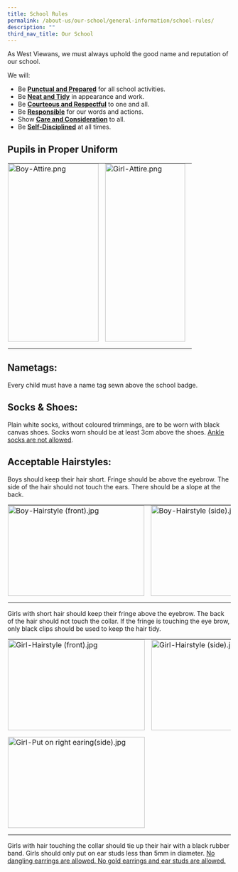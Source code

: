 ```yaml
---
title: School Rules
permalink: /about-us/our-school/general-information/school-rules/
description: ""
third_nav_title: Our School
---
```

As West Viewans, we must always uphold the good name and reputation of our school.

  

We will:

*   Be&nbsp;**<u>Punctual and Prepared</u>**&nbsp;for all school activities.
*   Be&nbsp;**<u>Neat and Tidy</u>**&nbsp;in appearance and work.
*   Be&nbsp;**<u>Courteous and Respectful</u>**&nbsp;to one and all.
*   Be&nbsp;**<u>Responsible</u>**&nbsp;for our words and actions.
*   Show&nbsp;**<u>Care and Consideration</u>**&nbsp;to all.
*   Be&nbsp;**<u>Self-Disciplined</u>**&nbsp;at all times.

Pupils in Proper Uniform
------------------------

<table style="margin: auto; outline: 0px; padding: 0px; border-collapse: collapse; clear: both; border: 1px solid transparent; table-layout: fixed;" class="ive_eobj_center ives_tab_kosong"><tbody style="margin: 0px; outline: 0px; padding: 0px;"><tr style="margin: 0px; outline: 0px; padding: 0px;"><td style="margin: 0px; outline: 0px; padding: 0px 15px 15px 0px; vertical-align: top;"><img style="margin: auto; outline: 0px; padding: 0px; border: none; max-width: 100%; clear: both; display: block; width: 204px; height: 401px;" class="ive_eobj_center" alt="Boy-Attire.png" src="https://westviewpri.moe.edu.sg/qql/slot/u539/2020/About%20Us/Our%20School/School%20EthosMissioVisionValuePilosophy/School%20Rules/Boy-Attire.png"></td><td style="margin: 0px; outline: 0px; padding: 0px 15px 15px 0px; vertical-align: top;"><img style="margin: auto; outline: 0px; padding: 0px; border: none; max-width: 100%; clear: both; display: block; width: 180px; height: 401px;" class="ive_eobj_center" alt="Girl-Attire.png" src="https://westviewpri.moe.edu.sg/qql/slot/u539/2020/About%20Us/Our%20School/School%20EthosMissioVisionValuePilosophy/School%20Rules/Girl-Attire.png"></td></tr></tbody></table>

Nametags:
---------

Every child must have a name tag sewn above the school badge.

Socks &amp; Shoes:
--------------

Plain white socks, without coloured trimmings, are to be worn with black canvas shoes. Socks worn should be at least 3cm above the shoes.&nbsp;<u>Ankle socks are not allowed</u>.

Acceptable Hairstyles:
----------------------

Boys should keep their hair short. Fringe should be above the eyebrow. The side of the hair should not touch the ears. There should be a slope at the back.

  

<table style="margin: auto; outline: 0px; padding: 0px; border-collapse: collapse; clear: both; border: 1px solid transparent; table-layout: fixed;" class="ive_eobj_center ives_tab_kosong"><tbody style="margin: 0px; outline: 0px; padding: 0px;"><tr style="margin: 0px; outline: 0px; padding: 0px;"><td style="margin: 0px; outline: 0px; padding: 0px 15px 15px 0px; vertical-align: top;"><img style="margin: auto; outline: 0px; padding: 0px; border: none; max-width: 100%; clear: both; display: block; width: 307px; height: 204px;" class="ive_eobj_center" alt="Boy-Hairstyle (front).jpg" width="100%" src="https://westviewpri.moe.edu.sg/qql/slot/u539/2020/About%20Us/Our%20School/School%20EthosMissioVisionValuePilosophy/Acceptable%20Hairstyles/Boy-Hairstyle%20(front).jpg"></td><td style="margin: 0px; outline: 0px; padding: 0px 15px 15px 0px; vertical-align: top;"><img style="margin: auto; outline: 0px; padding: 0px; border: none; max-width: 100%; clear: both; display: block; width: 308px; height: 204px;" class="ive_eobj_center" alt="Boy-Hairstyle (side).jpg" width="100%" src="https://westviewpri.moe.edu.sg/qql/slot/u539/2020/About%20Us/Our%20School/School%20EthosMissioVisionValuePilosophy/Acceptable%20Hairstyles/Boy-Hairstyle%20(side).jpg"></td></tr></tbody></table>

  

Girls with short hair should keep their fringe above the eyebrow. The back of the hair should not touch the collar. If the fringe is touching the eye brow, only black clips should be used to keep the hair tidy.

  

<table style="margin: auto; outline: 0px; padding: 0px; border-collapse: collapse; clear: both; border: 1px solid transparent; table-layout: fixed;" class="ive_eobj_center ives_tab_kosong"><tbody style="margin: 0px; outline: 0px; padding: 0px;"><tr style="margin: 0px; outline: 0px; padding: 0px;"><td style="margin: 0px; outline: 0px; padding: 0px 15px 15px 0px; vertical-align: top;"><img style="margin: auto; outline: 0px; padding: 0px; border: none; max-width: 100%; clear: both; display: block; width: 308px; height: 204px;" class="ive_eobj_center" alt="Girl-Hairstyle (front).jpg" width="100%" src="https://westviewpri.moe.edu.sg/qql/slot/u539/2020/About%20Us/Our%20School/School%20EthosMissioVisionValuePilosophy/Acceptable%20Hairstyles/Girl-Hairstyle%20(front).jpg"></td><td style="margin: 0px; outline: 0px; padding: 0px 15px 15px 0px; vertical-align: top;"><img style="margin: auto; outline: 0px; padding: 0px; border: none; max-width: 100%; clear: both; display: block; width: 306px; height: 204px;" class="ive_eobj_center" alt="Girl-Hairstyle (side).jpg" width="100%" src="https://westviewpri.moe.edu.sg/qql/slot/u539/2020/About%20Us/Our%20School/School%20EthosMissioVisionValuePilosophy/Acceptable%20Hairstyles/Girl-Hairstyle%20(side).jpg"></td></tr><tr style="margin: 0px; outline: 0px; padding: 0px;"><td style="margin: 0px; outline: 0px; padding: 0px 15px 15px 0px; vertical-align: top;"><img style="margin: auto; outline: 0px; padding: 0px; border: none; max-width: 100%; clear: both; display: block; width: 308px; height: 205px;" class="ive_eobj_center" alt="Girl-Put on right earing(side).jpg" width="100%" src="https://westviewpri.moe.edu.sg/qql/slot/u539/2020/About%20Us/Our%20School/School%20EthosMissioVisionValuePilosophy/Acceptable%20Hairstyles/Girl-Put%20on%20right%20earing(side).jpg"></td><td style="margin: 0px; outline: 0px; padding: 0px 15px 15px 0px; vertical-align: top;"></td></tr></tbody></table>

  

Girls with hair touching the collar should tie up their hair with a black rubber band. Girls should only put on ear studs less than 5mm in diameter. <u>No dangling earrings are allowed.&nbsp;No gold earrings and ear studs are allowed.</u>